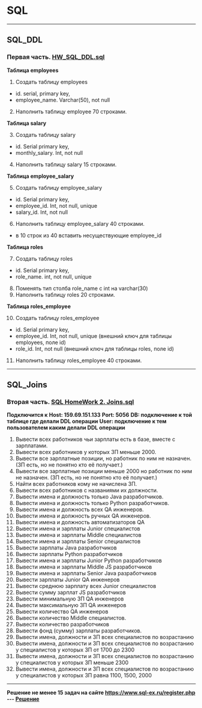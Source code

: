 # SQL
____________________________________________________________________________________________________________________________________________
## SQL_DDL
### Первая часть. [HW_SQL_DDL.sql](<https://github.com/VladimirTz/SQL/blob/main/HW_SQL_DDL.sql>)

**Таблица employees**
1. Создать таблицу employees
- id. serial,  primary key,
- employee_name. Varchar(50), not null
2. Наполнить таблицу employee 70 строками.

**Таблица salary**

3. Создать таблицу salary
- id. Serial  primary key,
- monthly_salary. Int, not null
4. Наполнить таблицу salary 15 строками.

**Таблица employee_salary**

5. Создать таблицу employee_salary
- id. Serial  primary key,
- employee_id. Int, not null, unique
- salary_id. Int, not null
6. Наполнить таблицу employee_salary 40 строками.
- в 10 строк из 40 вставить несуществующие employee_id

**Таблица roles**

7. Создать таблицу roles
- id. Serial  primary key,
- role_name. int, not null, unique
8. Поменять тип столба role_name с int на varchar(30)
9. Наполнить таблицу roles 20 строками.

**Таблица roles_employee**

10. Создать таблицу roles_employee
- id. Serial  primary key,
- employee_id. Int, not null, unique (внешний ключ для таблицы employees, поле id)
- role_id. Int, not null (внешний ключ для таблицы roles, поле id)
11. Наполнить таблицу roles_employee 40 строками.
____________________________________________________________________________________________________________________________________________
## SQL_Joins
### Вторая часть. [SQL HomeWork 2. Joins.sql](<https://github.com/VladimirTz/SQL/blob/main/SQL%20HomeWork%202.%20Joins.sql>)

**Подключится к**
**Host: 159.69.151.133**
**Port: 5056**
**DB: подключение к той таблице где делали DDL операции**
**User: подключение к тем пользователем каким делали DDL операции**

 1. Вывести всех работников чьи зарплаты есть в базе, вместе с зарплатами.
 2. Вывести всех работников у которых ЗП меньше 2000.
 3. Вывести все зарплатные позиции, но работник по ним не назначен. (ЗП есть, но не понятно кто её получает.)
 4. Вывести все зарплатные позиции  меньше 2000 но работник по ним не назначен. (ЗП есть, но не понятно кто её получает.)
 5. Найти всех работников кому не начислена ЗП.
 6. Вывести всех работников с названиями их должности.
 7. Вывести имена и должность только Java разработчиков.
 8. Вывести имена и должность только Python разработчиков.
 9. Вывести имена и должность всех QA инженеров.
 10. Вывести имена и должность ручных QA инженеров.
 11. Вывести имена и должность автоматизаторов QA
 12. Вывести имена и зарплаты Junior специалистов
 13. Вывести имена и зарплаты Middle специалистов
 14. Вывести имена и зарплаты Senior специалистов
 15. Вывести зарплаты Java разработчиков
 16. Вывести зарплаты Python разработчиков
 17. Вывести имена и зарплаты Junior Python разработчиков
 18. Вывести имена и зарплаты Middle JS разработчиков
 19. Вывести имена и зарплаты Senior Java разработчиков
 20. Вывести зарплаты Junior QA инженеров
 21. Вывести среднюю зарплату всех Junior специалистов
 22. Вывести сумму зарплат JS разработчиков
 23. Вывести минимальную ЗП QA инженеров
 24. Вывести максимальную ЗП QA инженеров
 25. Вывести количество QA инженеров
 26. Вывести количество Middle специалистов.
 27. Вывести количество разработчиков
 28. Вывести фонд (сумму) зарплаты разработчиков.
 29. Вывести имена, должности и ЗП всех специалистов по возрастанию
 30. Вывести имена, должности и ЗП всех специалистов по возрастанию у специалистов у которых ЗП от 1700 до 2300
 31. Вывести имена, должности и ЗП всех специалистов по возрастанию у специалистов у которых ЗП меньше 2300
 32. Вывести имена, должности и ЗП всех специалистов по возрастанию у специалистов у которых ЗП равна 1100, 1500, 2000
____________________________________________________________________________________________________________________________________________
 **Решение не менее 15 задач на сайте https://www.sql-ex.ru/register.php --- [Решение](<https://github.com/VladimirTz/SQL/blob/main/sql-ex>)**
